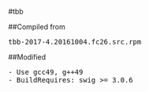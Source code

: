 #tbb

##Compiled from
<pre>tbb-2017-4.20161004.fc26.src.rpm</pre>

##Modified
<pre>
- Use gcc49, g++49
- BuildRequires: swig >= 3.0.6
</pre>

